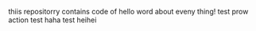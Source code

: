 thiis repositorry contains code of hello word about eveny thing!
test prow action
test haha
test heihei